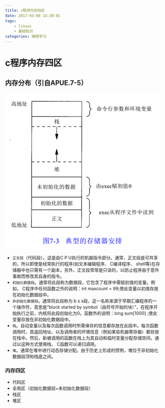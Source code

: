 ```yaml
---
title: c程序内存四区
date: 2017-03-08 14:30:01
tags: 
    - linuxc
    - 基础知识
categories: 编程学习
---
```

# c程序内存四区

## 内存分布（引自APUE.7-5）
![c语言内存分布图.PNG](c程序内存四区/c语言内存分布图.PNG )

- `正文段`（代码段）。这是由C P U执行的机器指令部分。通常，正文段是可共享的，所以即使是经常执行的程序(如文本编辑程序、 C编译程序、 shell等)在存储器中也只需有一个副本，另外，正文段常常是只读的，以防止程序由于意外事故而修改其自身的指令。
- `初始化数据段`。通常将此段称为数据段，它包含了程序中需赋初值的变量。例如， C程序中任何函数之外的说明：int maxcount = 99;使此变量以初值存放在初始化数据段中。
- `非初始化数据段`。通常将此段称为 b s s段，这一名称来源于早期汇编程序的一个操作符，意思是“block started by symbol（由符号开始的块）”，在程序开始执行之前，内核将此段初始化为0。函数外的说明：long sum[1000] ;使此变量存放在非初始化数据段中。
- `栈`。自动变量以及每次函数调用时所需保存的信息都存放在此段中。每次函数调用时，其返回地址、以及调用者的环境信息（例如某些机器寄存器）都存放在栈中。然后，新被调用的函数在栈上为其自动和临时变量分配存储空间。通过以这种方式使用栈， C函数可以递归调用。
- `堆`。通常在堆中进行动态存储分配。由于历史上形成的惯例，堆位于非初始化数据段顶和栈底之间。

### 内存四区
- 代码区
- 全局区（初始化数据段+未初始化数据段）
- 栈区
- 堆区